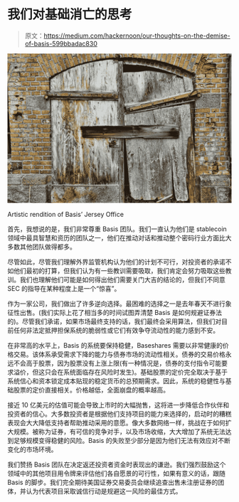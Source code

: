 # 我们对基础消亡的思考

> 原文：<https://medium.com/hackernoon/our-thoughts-on-the-demise-of-basis-599bbadac830>

![](img/9e96a4a25a6bfbd3f26eeff947a888e4.png)

Artistic rendition of Basis’ Jersey Office

首先，我想说的是，我们非常尊重 Basis 团队。我们一直认为他们是 stablecoin 领域中最具智慧和资历的团队之一，他们在推动对话和推动整个密码行业方面比大多数其他团队做得都多。

尽管如此，尽管我们理解外界监管机构认为他们的计划不可行，对投资者的承诺不如他们最初的打算，但我们认为有一些教训需要吸取，我们肯定会努力吸取这些教训。我们也理解他们可能是如何得出他们需要关门大吉的结论的，但我们不同意 SEC 的指导在某种程度上是一个“惊喜”。

作为一家公司，我们做出了许多逆向选择。最困难的选择之一是去年春天不进行象征性出售。(我们实际上花了相当多的时间试图弄清楚 Basis 是如何规避证券法的)。尽管我们承诺，如果市场最终支持的话，我们最终会采用算法，但我们对目前任何非法定抵押担保系统的脆弱性或它们有效争夺流动性的能力感到不安。

在非常高的水平上，Basis 的系统要保持稳健，Baseshares 需要以非常健康的价格交易。该体系承受需求下降的能力与债券市场的流动性相关。债券的交易价格永远不会高于股票，因为股票没有上涨上限(有一种情况是，债券的支付指令可能要求溢价，但这只会在系统面临存在风险时发生)。基础股票的定价完全取决于基于系统信心和资本锁定成本贴现的稳定货币的总预期需求。因此，系统的稳健性与基础股票的定价直接相关。价格越低，全面崩盘的概率越高。

接近 10 亿美元的估值可能会导致上市时的大幅抛售，这将进一步降低合作伙伴和投资者的信心。大多数投资者是根据他们支持项目的能力来选择的，启动时的糟糕表现会大大降低支持者帮助推动采用的意愿。像大多数网络一样，挑战在于如何扩大规模。被称为证券，有可信的竞争对手，以及市场收缩，大大增加了系统无法达到足够规模变得稳健的风险。Basis 的失败至少部分是因为他们无法有效应对不断变化的市场环境。

我们赞扬 Basis 团队在决定返还投资者资金时表现出的谦逊。我们强烈鼓励这个领域中的其他项目用令牌来评估他们各自愿景的可行性，如果有意义的话，跟随 Basis 的脚步。我们完全期待美国证券交易委员会继续追查出售未注册证券的团体，并认为代表项目采取诚信行动是规避这一风险的最佳方式。